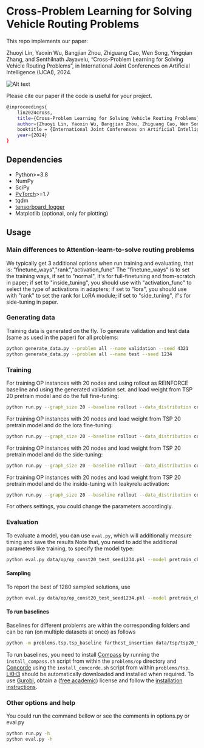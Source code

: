 # Cross-Problem Learning for Solving Vehicle Routing Problems
This repo implements our paper:

Zhuoyi Lin, Yaoxin Wu, Bangjian Zhou, Zhiguang Cao, Wen Song, Yingqian Zhang, and Senthilnath Jayavelu, “Cross-Problem Learning for Solving Vehicle Routing Problems”, in International Joint Conferences on Artificial Intelligence (IJCAI), 2024.

![Alt text]([https://example.com/path/to/image.png](https://drive.google.com/file/d/1XXp9RDrhzQZ6RZ3KB2APp1oTxr0ZRbMm/view?usp=drive_link))

Please cite our paper if the code is useful for your project.
```bash
@inproceedings{
    lin2024cross,
    title={Cross-Problem Learning for Solving Vehicle Routing Problems},
    author={Zhuoyi Lin, Yaoxin Wu, Bangjian Zhou, Zhiguang Cao, Wen Song, Yingqian Zhang, and Senthilnath Jayavelu},
    booktitle = {International Joint Conferences on Artificial Intelligence},
    year={2024}
}
```

## Dependencies

* Python>=3.8
* NumPy
* SciPy
* [PyTorch](http://pytorch.org/)>=1.7
* tqdm
* [tensorboard_logger](https://github.com/TeamHG-Memex/tensorboard_logger)
* Matplotlib (optional, only for plotting)

## Usage

### Main differences to Attention-learn-to-solve routing problems
We typically get 3 additional options when run training and evaluating, that is: "finetune_ways","rank","activation_func"
The "finetune_ways" is to set the training ways, 
if set to "normal", it's for full-finetuning and from-scratch in paper;
if set to "inside_tuning", you should use with "activation_func" to select the type of activations in adapters;
if set to "lora", you should use with "rank" to set the rank for LoRA module;
if set to "side_tuning", if's for side-tuning in paper.


### Generating data

Training data is generated on the fly. To generate validation and test data (same as used in the paper) for all problems:
```bash
python generate_data.py --problem all --name validation --seed 4321
python generate_data.py --problem all --name test --seed 1234
```

### Training

For training OP instances with 20 nodes and using rollout as REINFORCE baseline and using the generated validation set.
and load weight from TSP 20 pretrain model and do the full fine-tuning:
```bash
python run.py --graph_size 20 --baseline rollout --data_distribution const --run_name 'op20_rollout_full_finetuning' --val_dataset data/op/op_const20_validation_seed4321.pkl --finetune_ways normal --load_path pretrain_checkpoints/tsp20/tsp20_pretrain/epoch-99.pt 
```

For training OP instances with 20 nodes and load weight from TSP 20 pretrain model and do the lora fine-tuning:
```bash
python run.py --graph_size 20 --baseline rollout --data_distribution const --run_name 'op20_rollout_lora' --val_dataset data/op/op_const20_validation_seed4321.pkl --finetune_ways lora --rank 2 --load_path pretrain_checkpoints/tsp20/tsp20_pretrain/epoch-99.pt 
```

For training OP instances with 20 nodes and load weight from TSP 20 pretrain model and do the side-tuning:
```bash
python run.py --graph_size 20 --baseline rollout --data_distribution const --run_name 'op20_rollout_side_tuning' --val_dataset data/op/op_const20_validation_seed4321.pkl --finetune_ways side_tuning --load_path pretrain_checkpoints/tsp20/tsp20_pretrain/epoch-99.pt 
```

For training OP instances with 20 nodes and load weight from TSP 20 pretrain model and do the inside-tuning with leakyrelu activation:
```bash
python run.py --graph_size 20 --baseline rollout --data_distribution const --run_name 'op20_rollout_inside_tuning_leakyrelu' --val_dataset data/op/op_const20_validation_seed4321.pkl --finetune_ways inside_tuning --activation_func leakyrelu --load_path pretrain_checkpoints/tsp20/tsp20_pretrain/epoch-99.pt 
```

For others settings, you could change the parameters accordingly.


### Evaluation
To evaluate a model, you can use `eval.py`, which will additionally measure timing and save the results
Note that, you need to add the additional parameters like training, to specify the model type:
```bash
python eval.py data/op/op_const20_test_seed1234.pkl --model pretrain_checkpoints/op20/op_full_finetuning --finetune_ways normal --epochs 99  --decode_strategy greedy
```

#### Sampling
To report the best of 1280 sampled solutions, use
```bash
python eval.py data/op/op_const20_test_seed1234.pkl --model pretrain_checkpoints/op20/op_full_finetuning --finetune_ways normal --epochs 99 --decode_strategy sample --width 1280 --eval_batch_size 1
```

#### To run baselines
Baselines for different problems are within the corresponding folders and can be ran (on multiple datasets at once) as follows
```bash
python -m problems.tsp.tsp_baseline farthest_insertion data/tsp/tsp20_test_seed1234.pkl data/tsp/tsp50_test_seed1234.pkl data/tsp/tsp100_test_seed1234.pkl
```
To run baselines, you need to install [Compass](https://github.com/bcamath-ds/compass) by running the `install_compass.sh` script from within the `problems/op` directory and [Concorde](http://www.math.uwaterloo.ca/tsp/concorde.html) using the `install_concorde.sh` script from within `problems/tsp`. [LKH3](http://akira.ruc.dk/~keld/research/LKH-3/) should be automatically downloaded and installed when required. To use [Gurobi](http://www.gurobi.com), obtain a ([free academic](http://www.gurobi.com/registration/academic-license-reg)) license and follow the [installation instructions](https://www.gurobi.com/documentation/8.1/quickstart_windows/installing_the_anaconda_py.html).

### Other options and help
You could run the command bellow or see the comments in options.py or eval.py
```bash
python run.py -h
python eval.py -h
```
